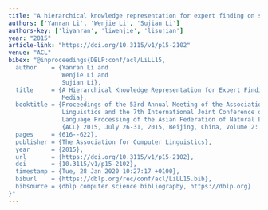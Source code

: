 ```yaml
---
title: "A hierarchical knowledge representation for expert finding on social media"
authors: ['Yanran Li', 'Wenjie Li', 'Sujian Li']
authors-key: ['liyanran', 'liwenjie', 'lisujian']
year: "2015"
article-link: "https://doi.org/10.3115/v1/p15-2102"
venue: "ACL"
bibex: "@inproceedings{DBLP:conf/acl/LiLL15,
  author    = {Yanran Li and
               Wenjie Li and
               Sujian Li},
  title     = {A Hierarchical Knowledge Representation for Expert Finding on Social
               Media},
  booktitle = {Proceedings of the 53rd Annual Meeting of the Association for Computational
               Linguistics and the 7th International Joint Conference on Natural
               Language Processing of the Asian Federation of Natural Language Processing,
               {ACL} 2015, July 26-31, 2015, Beijing, China, Volume 2: Short Papers},
  pages     = {616--622},
  publisher = {The Association for Computer Linguistics},
  year      = {2015},
  url       = {https://doi.org/10.3115/v1/p15-2102},
  doi       = {10.3115/v1/p15-2102},
  timestamp = {Tue, 28 Jan 2020 10:27:17 +0100},
  biburl    = {https://dblp.org/rec/conf/acl/LiLL15.bib},
  bibsource = {dblp computer science bibliography, https://dblp.org}
}"
---
```

